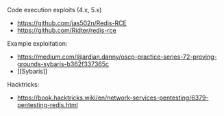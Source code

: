 
Code execution exploits (4.x, 5.x)
- https://github.com/jas502n/Redis-RCE
- https://github.com/Ridter/redis-rce

Example exploitation:
- https://medium.com/@ardian.danny/oscp-practice-series-72-proving-grounds-sybaris-b362f337365c
- [[Sybaris]]

Hacktricks:
- https://book.hacktricks.wiki/en/network-services-pentesting/6379-pentesting-redis.html


